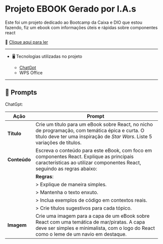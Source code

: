 # Projeto EBOOK Gerado por I.A.s
Este foi um projeto dedicado ao Bootcamp da Caixa e DIO que estou fazendo, fiz um ebook com informações úteis e rápidas sobre componentes react

📖 [Clique aqui para ler](./output/ebookReact.pdf)
<hr>

- 🖥️ Tecnologias utilizadas no projeto

  - [ChatGpt](https://chatgpt.com)
  - WPS Office
<hr>

## 🧠 Prompts

ChatGpt:

| **Ação**    | **Prompt**                                                                                                                                                                               |
|-------------|------------------------------------------------------------------------------------------------------------------------------------------------------------------------------------------|
| **Título**  | Crie um título para um eBook sobre React, no nicho de programação, com temática épica e curta. O título deve ter uma inspiração de *Star Wars*. Liste 5 variações de títulos.           |
| **Conteúdo**| Escreva o conteúdo para este eBook, com foco em componentes React. Explique as principais características ao utilizar componentes React, seguindo as regras abaixo:                      |
|             | **Regras**:                                                                                                                                                                               |
|             | > Explique de maneira simples.                                                                                                                                                            |
|             | > Mantenha o texto enxuto.                                                                                                                                                                |
|             | > Inclua exemplos de código em contextos reais.                                                                                                                                           |
|             | > Crie títulos sugestivos para cada tópico.                                                                                                                                               |
| **Imagem**  | Crie uma imagem para a capa de um eBook sobre React com uma temática de mar/piratas. A capa deve ser simples e minimalista, com o logo do React como o leme de um navio em destaque. |
